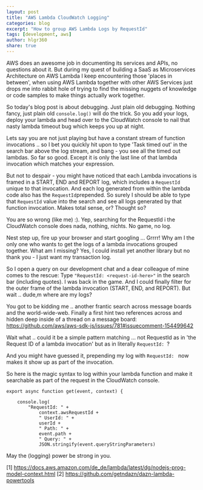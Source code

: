 ```yaml
---
layout: post
title: "AWS Lambda CloudWatch Logging"
categories: blog
excerpt: "How to group AWS Lambda Logs by RequestId"
tags: [development, aws]
author: hlgr360
share: true
---
```


AWS does an awesome job in documenting its services and APIs, no questions about it. But during my quest of building a SaaS as Microservices Architecture on AWS Lambda I keep encountering those 'places in between', when using AWS Lambda together with other AWS Services just drops me into rabbit hole of trying to find the missing nuggets of knowledge or code samples to make things actually work together.

So today's blog post is about debugging. Just plain old debugging. Nothing fancy, just plain old `console.log()` will do the trick. So you add your logs, deploy your lambda and head over to the CloudWatch console to nail that nasty lambda timeout bug which keeps you up at night. 

Lets say you are not just playing but have a constant stream of function invocations .. so I bet you quickly hit upon to type 'Task timed out' in the search bar above the log stream, and bang - you see all the timed out lambdas. So far so good. Except it is only the last line of that lambda invocation which matches your expression.

But not to despair - you might have noticed that each Lambda invocations is framed in a START, END and REPORT log, which includes a `RequestId` unique to that invocation. And each log generated from within the lambda code also has the `RequestId`prepended. So surely I should be able to type that `RequestId` value into the search and see all logs generated by that function invocation.  Makes total sense, or? Thought so? 

You are so wrong (like me) :). Yep, searching for the RequestId i the CloudWatch console does nada, nothing, nichts. No game, no log.

Nest step up, fire up your browser and start googling ... Grrrr! Why am I the only one who wants to get the logs of a lambda invocations grouped together. What am I missing? Yes, I could install yet another library but no thank you - I just want my transaction log.

So I open a query on our development chat and a dear colleague of mine  comes to the rescue: Type `"RequestId: <request-id-here>"` in the search bar (including quotes). I was back in the game. And I could finally filter for the outer frame of the lambda invocation (START, END, and REPORT). But wait .. dude,m where are my logs?

You got to be kidding me .. another frantic search across message boards and the world-wide-web. Finally a first hint two references across and hidden deep inside of a thread on a message board: https://github.com/aws/aws-sdk-js/issues/781#issuecomment-154499642 

Wait what .. could it be a simple pattern matching ... not RequestId as in 'the Request ID of a lambda invocation' but as in literally `RequestId: `?

And you might have guessed it, prepending my log with  `RequestId: ` now makes it show up as part of the invocation.

So here is the magic syntax to log within your lambda function and make it searchable as part of the request in the CloudWatch console.

```text
export async function get(event, context) {

    console.log(
        "RequestId: " +
            context.awsRequestId +
            " UserId: " +
            userId +
            " Path: " +
            event.path +
            " Query: " +
            JSON.stringify(event.queryStringParameters)
```

May the (logging) power be strong in you. 

[1] https://docs.aws.amazon.com/de_de/lambda/latest/dg/nodejs-prog-model-context.html
[2] https://github.com/getndazn/dazn-lambda-powertools
